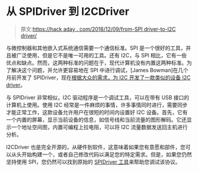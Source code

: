 # 从 SPIDriver 到 I2CDriver

> 原文:[https://hack aday . com/2018/12/09/from-SPI driver-to-I2C driver/](https://hackaday.com/2018/12/09/from-spidriver-to-i2cdriver/)

与微控制器和其他嵌入式系统通信需要一个通信标准。SPI 是一个很好的工具，并且被广泛使用，但是它不是唯一可用的工具。还有 I2C，与 SPI 相比，它有一些优点和缺点。然而，这两种标准的问题在于，现代计算机没有内置这两种标准。为了解决这个问题，并允许更容易地在 SPI 中进行调试，[James Bowman]在几个月前开发了 SPIDriver，现在[根据大众的需求，为 I2C 开发了一款类似的设备 I2C driver](https://www.crowdsupply.com/excamera/i2cdriver)。

与 SPIDriver 非常相似，I2C 驱动程序是一个调试工具，可以在带有 USB 接口的计算机上使用。使用 I2C 经常是一件麻烦的事情，许多事情同时进行，需要同步才能正常工作，这款设备允许用户在很短的时间内设置好 I2C 设备。首先，它有一个内置的屏幕，显示当前设备的信息，如信号线和当前流量的图形解码。它还显示一个地址空间图，内置可编程上拉电阻，可以将 I2C 流量数据发送回主机进行分析。

I2CDriver 也是完全开源的，从硬件到软件，这意味着如果您有意愿和部件，您可以从头开始构建一个，或者自己修改代码以满足您的特定需求。但是，如果您仍然坚持使用 SPI，您仍然可以找到原始的 [SPIDriver 工具](https://hackaday.com/2018/07/10/spidriver-shows-you-whats-going-on/)来帮助您调试该协议。